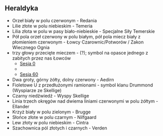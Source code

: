 ## Heraldyka
- Orzeł biały w polu czerwonym - Redania
- Lilie złote w polu niebieskim - Temeria
- Lilia złota w polu w pasy biało-niebieskie - Specjalne Siły Temerskie
- Pół pola orzeł czerwony w polu białym, pół pola miecz biały z płomieniem czerwonym - Łowcy Czarownic/Potworów / Zakon Wiecznego Ognia
- trzy głowy przecięte mieczem - (?); symbol na opasce jednego z zabitych przez nas Łowców
    - [Sesja 0](#sesja-00)
    - 
    - [Sesja 60](#sesja-60)
- Dwa groty, górny żółty, dolny czerwony - Aedirn
- Fioletowe U z przedłużonymi ramionami - symbol klanu Drummond (Wyspiarze ze Skellige)
- Czarny niedźwiedź - Wyspy Skellige
- Linia trzech okręgów nad dwiema liniami czerwonymi w polu żółtym - Ellander
- Krzyż biały w polu zielonym - Brugge
- Słońce złote w polu czarnym - Nilfgaard
- Lew złoty w polu niebieskim - Cintra
- Szachownica pól złotych i czarnych - Verden